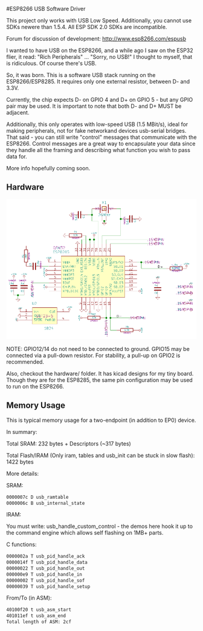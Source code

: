 #ESP8266 USB Software Driver

This project only works with USB Low Speed.  Additionally, you cannot use SDKs newere than 1.5.4.  All ESP SDK 2.0 SDKs are incompatible.

Forum for discussion of development: http://www.esp8266.com/espusb

I wanted to have USB on the ESP8266, and a while ago I saw on the ESP32 flier, it read: "Rich Peripherals" ... "Sorry, no USB!" I thought to myself, that is ridiculous.  Of course there's USB.

So, it was born.  This is a software USB stack running on the ESP8266/ESP8285.  It requires only one external resistor, between D- and 3.3V.

Currently, the chip expects D- on GPIO 4 and D+ on GPIO 5 - but any GPIO pair may be used.  It is important to note that both D- and D+ MUST be adjacent.

Additionally, this only operates with low-speed USB (1.5 MBit/s), ideal for making peripherals, not for fake networkand devices usb-serial bridges.  That said - you can still write "control" messages that communicate with the ESP8266.  Control messages are a great way to encapsulate your data since they handle all the framing and describing what function you wish to pass data for.

More info hopefully coming soon.

## Hardware

![Schematic](schematic.png)

NOTE: GPIO12/14 do not need to be connected to ground. GPIO15 may be connected via a pull-down resistor.  For stability, a pull-up on GPIO2 is recommended.

Also, checkout the hardware/ folder.  It has kicad designs for my tiny board.  Though they are for the ESP8285, the same pin configuration may be used to run on the ESP8266.

## Memory Usage

This is typical memory usage for a two-endpoint (in addition to EP0) device.

In summary:

Total SRAM: 232 bytes + Descriptors (~317 bytes)

Total Flash/IRAM (Only iram, tables and usb_init can be stuck in slow flash): 1422 bytes

More details:

SRAM:

```
0000007c D usb_ramtable
0000006c B usb_internal_state
```
IRAM:

You must write: usb_handle_custom_control - the demos here hook it up to the command engine which allows self flashing on 1MB+ parts.

C functions:
```
0000002a T usb_pid_handle_ack
0000014f T usb_pid_handle_data
00000022 T usb_pid_handle_out
000000e9 T usb_pid_handle_in
00000002 T usb_pid_handle_sof
00000039 T usb_pid_handle_setup
```
From/To (in ASM):
```
40100f20 t usb_asm_start
401011ef t usb_asm_end
Total length of ASM: 2cf
```

